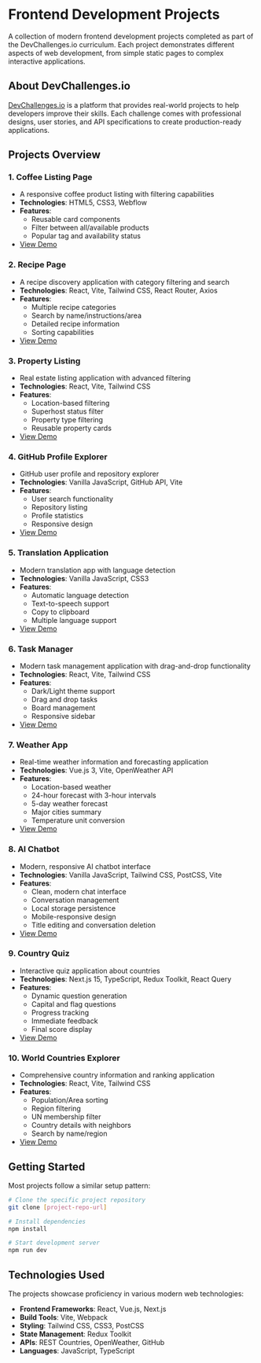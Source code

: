 # Frontend Development Projects

A collection of modern frontend development projects completed as part of the DevChallenges.io curriculum. Each project demonstrates different aspects of web development, from simple static pages to complex interactive applications.

## About DevChallenges.io

[DevChallenges.io](https://devchallenges.io) is a platform that provides real-world projects to help developers improve their skills. Each challenge comes with professional designs, user stories, and API specifications to create production-ready applications.

## Projects Overview

### 1. Coffee Listing Page
- A responsive coffee product listing with filtering capabilities
- **Technologies**: HTML5, CSS3, Webflow
- **Features**:
  - Reusable card components
  - Filter between all/available products
  - Popular tag and availability status
- [View Demo](https://simple-coffee-listing.webflow.io/)

### 2. Recipe Page
- A recipe discovery application with category filtering and search
- **Technologies**: React, Vite, Tailwind CSS, React Router, Axios
- **Features**:
  - Multiple recipe categories
  - Search by name/instructions/area
  - Detailed recipe information
  - Sorting capabilities
- [View Demo](https://recipe-page-react.surge.sh)

### 3. Property Listing
- Real estate listing application with advanced filtering
- **Technologies**: React, Vite, Tailwind CSS
- **Features**:
  - Location-based filtering
  - Superhost status filter
  - Property type filtering
  - Reusable property cards
- [View Demo](https://property-listing.surge.sh)

### 4. GitHub Profile Explorer
- GitHub user profile and repository explorer
- **Technologies**: Vanilla JavaScript, GitHub API, Vite
- **Features**:
  - User search functionality
  - Repository listing
  - Profile statistics
  - Responsive design
- [View Demo](https://github-profile-app.surge.sh)

### 5. Translation Application
- Modern translation app with language detection
- **Technologies**: Vanilla JavaScript, CSS3
- **Features**:
  - Automatic language detection
  - Text-to-speech support
  - Copy to clipboard
  - Multiple language support
- [View Demo](https://translate-app.surge.sh)

### 6. Task Manager
- Modern task management application with drag-and-drop functionality
- **Technologies**: React, Vite, Tailwind CSS
- **Features**:
  - Dark/Light theme support
  - Drag and drop tasks
  - Board management
  - Responsive sidebar
- [View Demo](https://task-manager-vite.surge.sh)

### 7. Weather App
- Real-time weather information and forecasting application
- **Technologies**: Vue.js 3, Vite, OpenWeather API
- **Features**:
  - Location-based weather
  - 24-hour forecast with 3-hour intervals
  - 5-day weather forecast
  - Major cities summary
  - Temperature unit conversion
- [View Demo](https://weather-app-page.surge.sh)

### 8. AI Chatbot
- Modern, responsive AI chatbot interface
- **Technologies**: Vanilla JavaScript, Tailwind CSS, PostCSS, Vite
- **Features**:
  - Clean, modern chat interface
  - Conversation management
  - Local storage persistence
  - Mobile-responsive design
  - Title editing and conversation deletion
- [View Demo](https://ai-chatbot-sc.surge.sh)

### 9. Country Quiz
- Interactive quiz application about countries
- **Technologies**: Next.js 15, TypeScript, Redux Toolkit, React Query
- **Features**:
  - Dynamic question generation
  - Capital and flag questions
  - Progress tracking
  - Immediate feedback
  - Final score display
- [View Demo](https://country-quiz.surge.sh)

### 10. World Countries Explorer
- Comprehensive country information and ranking application
- **Technologies**: React, Vite, Tailwind CSS
- **Features**:
  - Population/Area sorting
  - Region filtering
  - UN membership filter
  - Country details with neighbors
  - Search by name/region
- [View Demo](https://world-ranks-page.surge.sh)

## Getting Started

Most projects follow a similar setup pattern:

```bash
# Clone the specific project repository
git clone [project-repo-url]

# Install dependencies
npm install

# Start development server
npm run dev
```

## Technologies Used

The projects showcase proficiency in various modern web technologies:

- **Frontend Frameworks**: React, Vue.js, Next.js
- **Build Tools**: Vite, Webpack
- **Styling**: Tailwind CSS, CSS3, PostCSS
- **State Management**: Redux Toolkit
- **APIs**: REST Countries, OpenWeather, GitHub
- **Languages**: JavaScript, TypeScript
